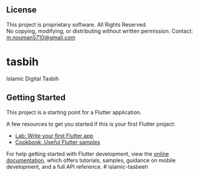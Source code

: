 ## License

This project is proprietary software. All Rights Reserved.  
No copying, modifying, or distributing without written permission.
Contact: m.nouman5710@gmail.com




# tasbih

Islamic Digital Tasbih

## Getting Started

This project is a starting point for a Flutter application.

A few resources to get you started if this is your first Flutter project:

- [Lab: Write your first Flutter app](https://docs.flutter.dev/get-started/codelab)
- [Cookbook: Useful Flutter samples](https://docs.flutter.dev/cookbook)

For help getting started with Flutter development, view the
[online documentation](https://docs.flutter.dev/), which offers tutorials,
samples, guidance on mobile development, and a full API reference.
#   i s l a m i c - t a s b e e h 
 
 
